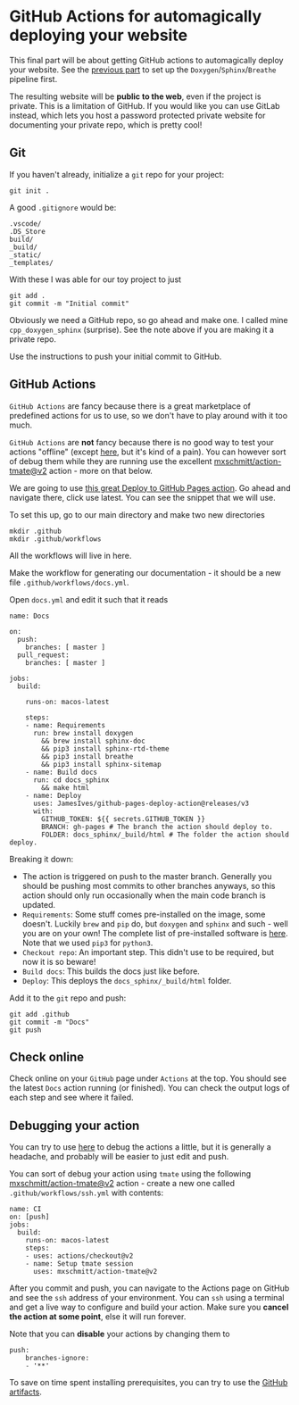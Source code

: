 # GitHub Actions for automagically deploying your website

This final part will be about getting GitHub actions to automagically deploy your website. See the [previous part](README_sphinx.md) to set up the `Doxygen`/`Sphinx`/`Breathe` pipeline first.

The resulting website will be **public to the web**, even if the project is private. This is a limitation of GitHub. If you would like you can use GitLab instead, which lets you host a password protected private website for documenting your private repo, which is pretty cool!

## Git

If you haven't already, initialize a `git` repo for your project:
```
git init .
```
A good `.gitignore` would be:
```
.vscode/
.DS_Store
build/
_build/
_static/
_templates/
```
With these I was able for our toy project to just
```
git add .
git commit -m "Initial commit"
```

Obviously we need a GitHub repo, so go ahead and make one. I called mine `cpp_doxygen_sphinx` (surprise). See the note above if you are making it a private repo.

Use the instructions to push your initial commit to GitHub.

## GitHub Actions

`GitHub Actions` are fancy because there is a great marketplace of predefined actions for us to use, so we don't have to play around with it too much.

`GitHub Actions` are **not** fancy because there is no good way to test your actions "offline" (except [here](https://github.com/nektos/act), but it's kind of a pain). You can however sort of debug them while they are running use the excellent [mxschmitt/action-tmate@v2](https://github.com/mxschmitt/action-tmate) action - more on that below.

We are going to use [this great Deploy to GitHub Pages action](https://github.com/marketplace/actions/deploy-to-github-pages). Go ahead and navigate there, click use latest. You can see the snippet that we will use.

To set this up, go to our main directory and make two new directories
```
mkdir .github
mkdir .github/workflows
```
All the workflows will live in here.

Make the workflow for generating our documentation - it should be a new file `.github/workflows/docs.yml`.

Open `docs.yml` and edit it such that it reads
```
name: Docs

on:
  push:
    branches: [ master ]
  pull_request:
    branches: [ master ]
  
jobs:
  build:

    runs-on: macos-latest

    steps:
    - name: Requirements
      run: brew install doxygen
        && brew install sphinx-doc
        && pip3 install sphinx-rtd-theme
        && pip3 install breathe
        && pip3 install sphinx-sitemap
    - name: Build docs
      run: cd docs_sphinx
        && make html
    - name: Deploy
      uses: JamesIves/github-pages-deploy-action@releases/v3
      with:
        GITHUB_TOKEN: ${{ secrets.GITHUB_TOKEN }}
        BRANCH: gh-pages # The branch the action should deploy to.
        FOLDER: docs_sphinx/_build/html # The folder the action should deploy.
```
Breaking it down:
* The action is triggered on push to the master branch. Generally you should be pushing most commits to other branches anyways, so this action should only run occasionally when the main code branch is updated.
* `Requirements`: Some stuff comes pre-installed on the image, some doesn't. Luckily `brew` and `pip` do, but `doxygen` and `sphinx` and such - well you are on your own! The complete list of pre-installed software is [here](https://github.com/actions/virtual-environments/blob/master/images/macos/macos-10.15-Readme.md). Note that we used `pip3` for `python3`.
* `Checkout repo`: An important step. This didn't use to be required, but now it is so beware!
* `Build docs`: This builds the docs just like before.
* `Deploy`: This deploys the `docs_sphinx/_build/html` folder.

Add it to the `git` repo and push:
```
git add .github
git commit -m "Docs"
git push
```

## Check online

Check online on your `GitHub` page under `Actions` at the top. You should see the latest `Docs` action running (or finished). You can check the output logs of each step and see where it failed. 

## Debugging your action

You can try to use [here](https://github.com/nektos/act) to debug the actions a little, but it is generally a headache, and probably will be easier to just edit and push.

You can sort of debug your action using `tmate` using the following [mxschmitt/action-tmate@v2](https://github.com/mxschmitt/action-tmate) action - create a new one called `.github/workflows/ssh.yml` with contents:
```
name: CI
on: [push]
jobs:
  build:
    runs-on: macos-latest
    steps:
    - uses: actions/checkout@v2
    - name: Setup tmate session
      uses: mxschmitt/action-tmate@v2
```
After you commit and push, you can navigate to the Actions page on GitHub and see the `ssh` address of your environment. You can `ssh` using a terminal and get a live way to configure and build your action. Make sure you **cancel the action at some point**, else it will run forever.

Note that you can **disable** your actions by changing them to
```
push:
    branches-ignore:
    - '**'  
```

To save on time spent installing prerequisites, you can try to use the [GitHub artifacts](https://help.github.com/en/actions/configuring-and-managing-workflows/persisting-workflow-data-using-artifacts).
